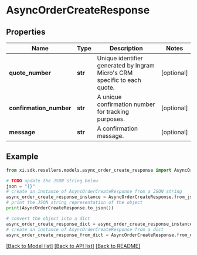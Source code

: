 # AsyncOrderCreateResponse


## Properties

Name | Type | Description | Notes
------------ | ------------- | ------------- | -------------
**quote_number** | **str** | Unique identifier generated by Ingram Micro&#39;s CRM specific to each quote. | [optional] 
**confirmation_number** | **str** | A unique confirmation number for tracking purposes. | [optional] 
**message** | **str** | A confirmation message. | [optional] 

## Example

```python
from xi.sdk.resellers.models.async_order_create_response import AsyncOrderCreateResponse

# TODO update the JSON string below
json = "{}"
# create an instance of AsyncOrderCreateResponse from a JSON string
async_order_create_response_instance = AsyncOrderCreateResponse.from_json(json)
# print the JSON string representation of the object
print(AsyncOrderCreateResponse.to_json())

# convert the object into a dict
async_order_create_response_dict = async_order_create_response_instance.to_dict()
# create an instance of AsyncOrderCreateResponse from a dict
async_order_create_response_from_dict = AsyncOrderCreateResponse.from_dict(async_order_create_response_dict)
```
[[Back to Model list]](../README.md#documentation-for-models) [[Back to API list]](../README.md#documentation-for-api-endpoints) [[Back to README]](../README.md)


